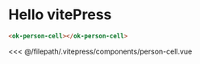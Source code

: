# Hello vitePress

```html
<ok-person-cell></ok-person-cell>
```

<<< @/filepath/.vitepress/components/person-cell.vue

<ok-person-cell :person="{id: '500',
name: '测试人员',
userName: 'liuzhe',
orgName: 'HRBP-产品技术运营-北京',
email: 'masiwei@kuaishou.com'}"></ok-person-cell>
